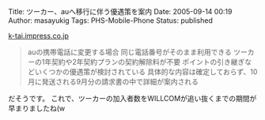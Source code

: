 Title: ツーカー、auへ移行に伴う優遇策を案内
Date: 2005-09-14 00:19
Author: masayukig
Tags: PHS-Mobile-Phone
Status: published

[k-tai.impress.co.jp](http://k-tai.impress.co.jp/cda/article/news_toppage/25632.html)

> auの携帯電話に変更する場合
> 同じ電話番号がそのまま利用できる
> ツーカーの1年契約や2年契約プランの契約解除料が不要
> ポイントの引き継ぎなどいくつかの優遇策が検討されている
> 具体的な内容は確定しておらず、10月に発送される9月分の請求書の中で詳細が案内される

だそうです。
これで、ツーカーの加入者数をWILLCOMが追い抜くまでの期間が早まりましたね(w
